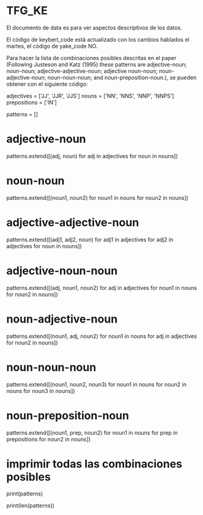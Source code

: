 # TFG_KE

El documento de data es para ver aspectos descriptivos de los datos.

El código de keybert_code está actualizado con los cambios hablados el martes, el código de yake_code NO.

Para hacer la lista de combinaciones posibles descritas en el paper (Following Justeson and Katz (1995) these patterns are adjective-noun; 
noun-noun; adjective-adjective-noun; adjective noun-noun; noun-adjective-noun; noun-noun-noun; and noun-preposition-noun.), se pueden obtener con el siguiente código:


adjectives = ['JJ', 'JJR', 'JJS']
nouns = ['NN', 'NNS', 'NNP', 'NNPS']
prepositions = ['IN']

patterns = []

# adjective-noun
patterns.extend([(adj, noun) for adj in adjectives for noun in nouns])

# noun-noun
patterns.extend([(noun1, noun2) for noun1 in nouns for noun2 in nouns])

# adjective-adjective-noun
patterns.extend([(adj1, adj2, noun) for adj1 in adjectives for adj2 in adjectives for noun in nouns])

# adjective-noun-noun
patterns.extend([(adj, noun1, noun2) for adj in adjectives for noun1 in nouns for noun2 in nouns])

# noun-adjective-noun
patterns.extend([(noun1, adj, noun2) for noun1 in nouns for adj in adjectives for noun2 in nouns])

# noun-noun-noun
patterns.extend([(noun1, noun2, noun3) for noun1 in nouns for noun2 in nouns for noun3 in nouns])

# noun-preposition-noun
patterns.extend([(noun1, prep, noun2) for noun1 in nouns for prep in prepositions for noun2 in nouns])

# imprimir todas las combinaciones posibles
print(patterns)

print(len(patterns))
